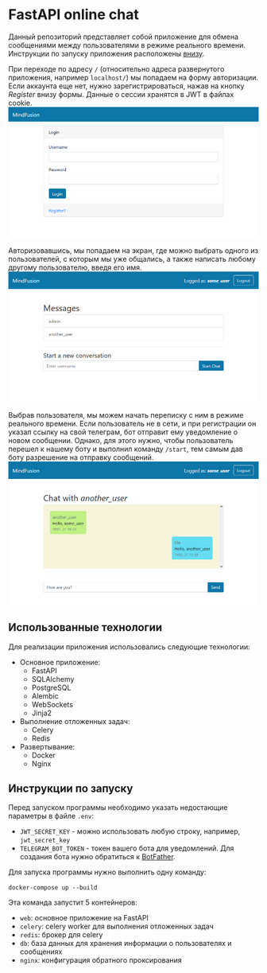 # FastAPI online chat


Данный репозиторий представляет собой приложение для обмена сообщениями между пользователями в режиме реального времени. Инструкции по запуску приложения расположены [внизу](#инструкции-по-запуску).


При переходе по адресу `/` (относительно адреса развернутого приложения, например `localhost/`) мы попадаем на форму авторизации. Если аккаунта еще нет, нужно зарегистрироваться, нажав на кнопку *Register* внизу формы. Данные о сессии хранятся в JWT в файлах cookie.
![login_screen](assets/login_screen.png)

Авторизовавшись, мы попадаем на экран, где можно выбрать одного из пользователей, с которым мы уже общались, а также написать любому другому пользователю, введя его имя.
![users_screen](assets/users_screen.png)

Выбрав пользователя, мы можем начать переписку с ним в режиме реального времени. Если пользователь не в сети, и при регистрации он указал ссылку на свой телеграм, бот отправит ему уведомление о новом сообщении. Однако, для этого нужно, чтобы пользователь перешел к нашему боту и выполнил команду `/start`, тем самым дав боту разрешение на отправку сообщений.
![chat_screen](assets/chat_screen.png)


## Использованные технологии

Для реализации приложения использовались следующие технологии:

- Основное приложение:
    - FastAPI
    - SQLAlchemy
    - PostgreSQL
    - Alembic
    - WebSockets
    - Jinja2
- Выполнение отложенных задач:
    - Celery
    - Redis
- Развертывание:
    - Docker
    - Nginx


## Инструкции по запуску

Перед запуском программы необходимо указать недостающие параметры в файле `.env`:
- `JWT_SECRET_KEY` - можно использовать любую строку, например, `jwt_secret_key`
- `TELEGRAM_BOT_TOKEN` - токен вашего бота для уведомлений. Для создания бота нужно обратиться к [BotFather](https://t.me/BotFather).

Для запуска программы нужно выполнить одну команду:
```shell
docker-compose up --build
```

Эта команда запустит 5 контейнеров:
- `web`: основное приложение на FastAPI
- `celery`: celery worker для выполнения отложенных задач
- `redis`: брокер для celery
- `db`: база данных для хранения информации о пользователях и сообщениях
- `nginx`: конфигурация обратного проксирования
